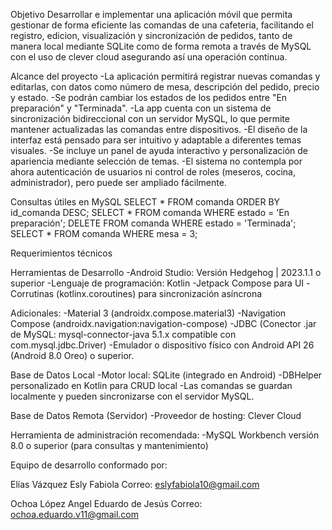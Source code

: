 Objetivo
Desarrollar e implementar una aplicación móvil que permita gestionar de forma eficiente las comandas de una cafeteria, facilitando el registro,
edicion, visualización y sincronización de pedidos, tanto de manera local mediante SQLite como de forma remota a través de MySQL con el uso de clever cloud
asegurando así una operación continua.

Alcance del proyecto
-La aplicación permitirá registrar nuevas comandas y editarlas, con datos como número de mesa, descripción del pedido, precio y estado.
-Se podrán cambiar los estados de los pedidos entre "En preparación" y "Terminada".
-La app cuenta con un sistema de sincronización bidireccional con un servidor MySQL, lo que permite mantener actualizadas las comandas entre dispositivos.
-El diseño de la interfaz está pensado para ser intuitivo y adaptable a diferentes temas visuales.
-Se incluye un panel de ayuda interactivo y personalización de apariencia mediante selección de temas.
-El sistema no contempla por ahora autenticación de usuarios ni control de roles (meseros, cocina, administrador), pero puede ser ampliado fácilmente.

Consultas útiles en MySQL
SELECT * FROM comanda ORDER BY id_comanda DESC;
SELECT * FROM comanda WHERE estado = 'En preparación';
DELETE FROM comanda WHERE estado = 'Terminada';
SELECT * FROM comanda WHERE mesa = 3;

Requerimientos técnicos

Herramientas de Desarrollo
-Android Studio: Versión Hedgehog | 2023.1.1 o superior
-Lenguaje de programación: Kotlin
-Jetpack Compose para UI
-Corrutinas (kotlinx.coroutines) para sincronización asíncrona

Adicionales:
-Material 3 (androidx.compose.material3)
-Navigation Compose (androidx.navigation:navigation-compose)
-JDBC (Conector .jar de MySQL: mysql-connector-java 5.1.x compatible con com.mysql.jdbc.Driver)
-Emulador o dispositivo físico con Android API 26 (Android 8.0 Oreo) o superior.

Base de Datos Local
-Motor local: SQLite (integrado en Android)
-DBHelper personalizado en Kotlin para CRUD local
-Las comandas se guardan localmente y pueden sincronizarse con el servidor MySQL.

Base de Datos Remota (Servidor)
-Proveedor de hosting: Clever Cloud

Herramienta de administración recomendada:
-MySQL Workbench versión 8.0 o superior (para consultas y mantenimiento)

Equipo de desarrollo conformado por:

Elías Vázquez Esly Fabiola
Correo: eslyfabiola10@gmail.com

Ochoa López Angel Eduardo de Jesús
Correo: ochoa.eduardo.v11@gmail.com






